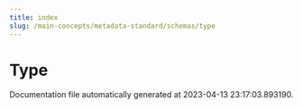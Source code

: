```yaml
---
title: index
slug: /main-concepts/metadata-standard/schemas/type
---
```


# Type

Documentation file automatically generated at 2023-04-13 23:17:03.893190.

